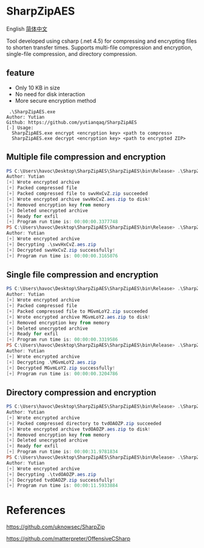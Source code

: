 # SharpZipAES

English [简体中文](https://github.com/yutianqaq/SharpZipAES/blob/main/README.md) 


Tool developed using csharp (.net 4.5) for compressing and encrypting files to shorten transfer times. Supports multi-file compression and encryption, single-file compression, and directory compression.

## feature
- Only 10 KB in size
- No need for disk interaction
- More secure encryption method

```
 .\SharpZipAES.exe
Author: Yutian
Github: https://github.com/yutianqaq/SharpZipAES
[-] Usage:
  SharpZipAES.exe encrypt <encryption key> <path to compress>
  SharpZipAES.exe decrypt <encryption key> <path to encrypted ZIP>
```

## Multiple file compression and encryption
```powershell
PS C:\Users\havoc\Desktop\SharpZipAES\SharpZipAES\bin\Release> .\SharpZipAES.exe encrypt Password1 .\SharpZipAES.exe .\SharpZipAES.exe.config .\SharpZipAES.pdb
Author: Yutian
[+] Wrote encrypted archive
[+] Packed compressed file
[+] Packed compressed file to swvHxCvZ.zip succeeded
[+] Wrote encrypted archive swvHxCvZ.aes.zip to disk!
[+] Removed encryption key from memory
[+] Deleted unecrypted archive
[+] Ready for exfil
[+] Program run time is: 00:00:00.3377748
PS C:\Users\havoc\Desktop\SharpZipAES\SharpZipAES\bin\Release> .\SharpZipAES.exe decrypt Password1 .\swvHxCvZ.aes.zip
Author: Yutian
[+] Wrote encrypted archive
[+] Decrypting .\swvHxCvZ.aes.zip
[+] Decrypted swvHxCvZ.zip successfully!
[+] Program run time is: 00:00:00.3165076
```

## Single file compression and encryption
```powershell
PS C:\Users\havoc\Desktop\SharpZipAES\SharpZipAES\bin\Release> .\SharpZipAES.exe encrypt Password1 .\SharpZipAES.exe
Author: Yutian
[+] Wrote encrypted archive
[+] Packed compressed file
[+] Packed compressed file to MGvmLoY2.zip succeeded
[+] Wrote encrypted archive MGvmLoY2.aes.zip to disk!
[+] Removed encryption key from memory
[+] Deleted unecrypted archive
[+] Ready for exfil
[+] Program run time is: 00:00:00.3319586
PS C:\Users\havoc\Desktop\SharpZipAES\SharpZipAES\bin\Release> .\SharpZipAES.exe decrypt Password1 .\MGvmLoY2.aes.zip
Author: Yutian
[+] Wrote encrypted archive
[+] Decrypting .\MGvmLoY2.aes.zip
[+] Decrypted MGvmLoY2.zip successfully!
[+] Program run time is: 00:00:00.3204786
```

## Directory compression and encryption

```powershell
PS C:\Users\havoc\Desktop\SharpZipAES\SharpZipAES\bin\Release> .\SharpZipAES.exe encrypt Password1 .\Test\
Author: Yutian
[+] Wrote encrypted archive
[+] Packed compressed directory to tvdOAOZP.zip succeeded
[+] Wrote encrypted archive tvdOAOZP.aes.zip to disk!
[+] Removed encryption key from memory
[+] Deleted unecrypted archive
[+] Ready for exfil
[+] Program run time is: 00:00:31.9781834
PS C:\Users\havoc\Desktop\SharpZipAES\SharpZipAES\bin\Release> .\SharpZipAES.exe decrypt Password1 .\tvdOAOZP.aes.zip
Author: Yutian
[+] Wrote encrypted archive
[+] Decrypting .\tvdOAOZP.aes.zip
[+] Decrypted tvdOAOZP.zip successfully!
[+] Program run time is: 00:00:11.5933884
```



# References

https://github.com/uknowsec/SharpZip

https://github.com/matterpreter/OffensiveCSharp
